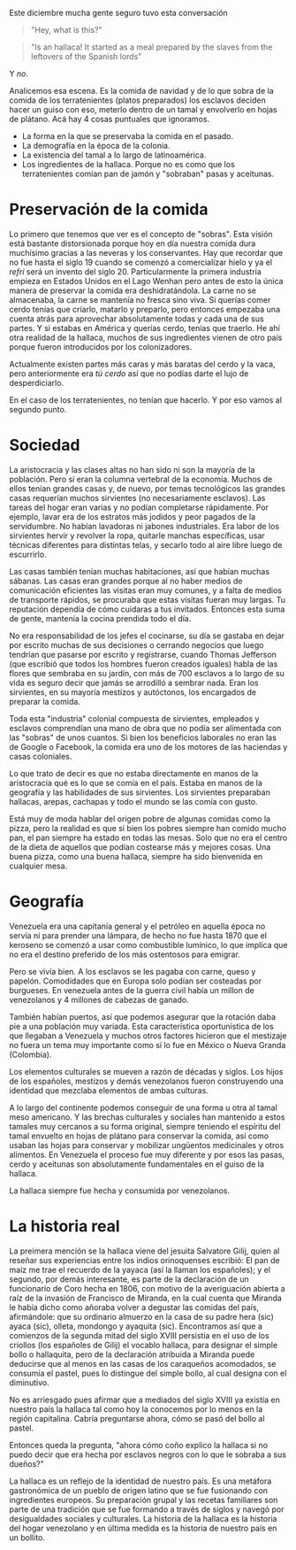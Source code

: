 Este diciembre mucha gente seguro tuvo esta conversación

> "Hey, what is this?"

> "Is an hallaca! It started as a meal prepared by the slaves from the leftovers of the Spanish lords"

Y *no*.

Analicemos esa escena. Es la comida de navidad y de lo que sobra de la comida de los terratenientes (platos preparados) los esclavos deciden hacer un guiso con eso, meterlo dentro de un tamal y envolverlo en hojas de plátano. Acá hay 4 cosas puntuales que ignoramos.

- La forma en la que se preservaba la comida en el pasado.
- La demografía en la época de la colonia.
- La existencia del tamal a lo largo de latinoamérica.
- Los ingredientes de la hallaca. Porque no es como que los terratenientes comían pan de jamón y "sobraban" pasas y aceitunas.

# Preservación de la comida

Lo primero que tenemos que ver es el concepto de "sobras". Esta visión está bastante distorsionada porque hoy en día nuestra comida dura muchísimo gracias a las neveras y los conservantes. Hay que recordar que no fue hasta el siglo 19 cuando se comenzó a comercializar hielo y ya el _refri_ será un invento del siglo 20. Particularmente la primera industria empieza en Estados Unidos en el Lago Wenhan pero antes de esto la única manera de preservar la comida era deshidratándola. La carne no se almacenaba, la carne se mantenía no fresca sino viva. Si querías comer cerdo tenías que críarlo, matarlo y preparlo, pero entonces empezaba una cuenta atrás para aprovechar absolutamente todas y cada una de sus partes. Y si estabas en América y querías cerdo, tenías que traerlo. He ahí otra realidad de la hallaca, muchos de sus ingredientes vienen de otro país porque fueron introducidos por los colonizadores.

Actualmente existen partes más caras y más baratas del cerdo y la vaca, pero anteriormente era *tú cerdo* así que no podías darte el lujo de desperdiciarlo.

En el caso de los terratenientes, no tenían que hacerlo. Y por eso vamos al segundo punto.

# Sociedad
La aristocracia y las clases altas no han sido ni son la mayoría de la población. Pero sí eran la columna vertebral de la economía. Muchos de ellos tenían grandes casas y, de nuevo, por temas tecnológicos las grandes casas requerían muchos sirvientes (no necesariamente esclavos). Las tareas del hogar eran varias y no podían completarse rápidamente. Por ejemplo, lavar era de los estratos más jodidos y peor pagados de la servidumbre. No habían lavadoras ni jabones industriales. Era labor de los sirvientes hervir y revolver la ropa, quitarle manchas específicas, usar técnicas diferentes para distintas telas, y secarlo todo al aire libre luego de escurrirlo.

Las casas también tenían muchas habitaciones, así que habían muchas sábanas. Las casas eran grandes porque al no haber medios de comunicación eficientes las visitas eran muy comunes, y a falta de medios de transporte rápidos, se procuraba que estas visitas fueran muy largas. Tu reputación dependía de cómo cuidaras a tus invitados. Entonces esta suma de gente, mantenía la cocina prendida todo el día.

No era responsabilidad de los jefes el cocinarse, su día se gastaba en dejar por escrito muchas de sus decisiones o cerrando negocios que luego tendrían que pasarse por escrito y registrarse, cuando Thomas Jefferson (que escribió que todos los hombres fueron creados iguales) habla de las flores que sembraba en su jardín, con más de 700 esclavos a lo largo de su vida es seguro decir que jamás se arrodilló a sembrar nada. Eran los sirvientes, en su mayoría mestizos y autóctonos, los encargados de preparar la comida.

Toda esta "industria" colonial compuesta de sirvientes, empleados y esclavos comprendían una mano de obra que no podía ser alimentada con las "sobras" de unos cuantos. Si bien los beneficios laborales no eran las de Google o Facebook, la comida era uno de los motores de las haciendas y casas coloniales.

Lo que trato de decir es que no estaba directamente en manos de la aristocracia qué es lo que se comía en el país. Estaba en manos de la geografía y las habilidades de sus sirvientes. Los sirvientes preparaban hallacas, arepas, cachapas y todo el mundo se las comía con gusto.

Está muy de moda hablar del origen pobre de algunas comidas como la pizza, pero la realidad es que si bien los pobres siempre han comido mucho pan, el pan siempre ha estado en todas las mesas. Solo que no era el centro de la dieta de aquellos que podían costearse más y mejores cosas. Una buena pizza, como una buena hallaca, siempre ha sido bienvenida en cualquier mesa.

# Geografía

Venezuela era una capitanía general y el petróleo en aquella época no servía ni para prender una lámpara, de hecho no fue hasta 1870 que el keroseno se comenzó a usar como combustible lumínico, lo que implica que no era el destino preferido de los más ostentosos para emigrar. 

Pero se vivía bien. A los esclavos se les pagaba con carne, queso y papelón. Comodidades que en Europa solo podían ser costeadas por burgueses. En venezuela antes de la guerra civil había un millon de venezolanos y 4 millones de cabezas de ganado.

También habían puertos, así que podemos asegurar que la rotación daba pie a una población muy variada. Esta característica oportunística de los que llegaban a Venezuela y muchos otros factores hicieron que el mestizaje no fuera un tema muy importante como sí lo fue en México o Nueva Granda (Colombia).

Los elementos culturales se mueven a razón de décadas y siglos. Los hijos de los españoles, mestizos y demás venezolanos fueron construyendo una identidad que mezclaba elementos de ambas culturas.

A lo largo del continente podemos conseguir de una forma u otra al tamal meso americano. Y las brechas culturales y sociales han mantenido a estos tamales muy cercanos a su forma original, siempre teniendo el espíritu del tamal envuelto en hojas de plátano para conservar la comida, así como usaban las hojas para conservar y mobilizar ungüentos medicinales y otros alimentos. En Venezuela el proceso fue muy diferente y por esos las pasas, cerdo y aceitunas son absolutamente fundamentales en el guiso de la hallaca.

La hallaca siempre fue hecha y consumida por venezolanos.

# La historia real

La preimera mención se la hallaca viene del jesuita Salvatore Gilij, quien al reseñar sus experiencias entre los indios orinoquenses escribió: El pan de maíz me trae el recuerdo de la yayaca (así la llaman los españoles); y el segundo, por demás interesante, es parte de la declaración de un funcionario de Coro hecha en 1806, con motivo de la averiguación abierta a raíz de la invasión de Francisco de Miranda, en la cual cuenta que Miranda le había dicho como añoraba volver a degustar las comidas del país, afirmándole: que su ordinario almuerzo en la casa de su padre hera (sic) ayaca (sic), olleta, mondongo y ayaquita (sic). Encontramos así que a comienzos de la segunda mitad del siglo XVIII persistía en el uso de los criollos (los españoles de Gilij) el vocablo hallaca, para designar el simple bollo o hallaquita, pero de la declaración atribuida a Miranda puede deducirse que al menos en las casas de los caraqueños acomodados, se consumía el pastel, pues lo distingue del simple bollo, al cual designa con el diminutivo. 

No es arriesgado pues afirmar que a mediados del siglo XVIII ya existía en nuestro país la hallaca tal como hoy la conocemos por lo menos en la región capitalina. Cabría preguntarse ahora, cómo se pasó del bollo al pastel. 

Entonces queda la pregunta, "ahora cómo coño explico la hallaca si no puedo decir que era hecha por esclavos negros con lo que le sobraba a sus dueños?"

La hallaca es un reflejo de la identidad de nuestro país. Es una metáfora gastronómica de un pueblo de origen latino que se fue fusionando con ingredientes europeos. Su preparación grupal y las recetas familiares son parte de una tradición que se fue formando a través de siglos y navegó por desigualdades sociales y culturales. La historia de la hallaca es la historia del hogar venezolano y en última medida es la historia de nuestro país en un bollito.
